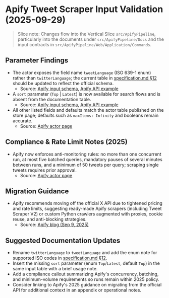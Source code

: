 # Apify Tweet Scraper Input Validation (2025-09-29)

> Slice note: Changes flow into the Vertical Slice `src/ApifyPipeline`, particularly into the documents under `src/ApifyPipeline/Docs` and the input contracts in `src/ApifyPipeline/Web/Application/Commands`.

## Parameter Findings
- The actor exposes the field name `tweetLanguage` (ISO 639-1 enum) rather than `twitterLanguage`; the current table in [specification.md §12](file:///home/prinova/CodeProjects/agent-vibes/docs/apify-pipeline/specification.md#L162-L193) should be updated to reflect the official schema.
  - Source: [Apify input schema](https://apify.com/apidojo/tweet-scraper/input-schema), [Apify API example](https://apify.com/apidojo/tweet-scraper/api/python)
- A `sort` parameter (`Top` | `Latest`) is now available for search flows and is absent from the documentation table.
  - Source: [Apify input schema](https://apify.com/apidojo/tweet-scraper/input-schema), [Apify API example](https://apify.com/apidojo/tweet-scraper/api/python)
- All other listed fields and defaults match the actor table published on the store page; defaults such as `maxItems: Infinity` and booleans remain accurate.
  - Source: [Apify actor page](https://apify.com/apidojo/tweet-scraper)

## Compliance & Rate Limit Notes (2025)
- Apify now enforces anti-monitoring rules: no more than one concurrent run, at most five batched queries, mandatory pauses of several minutes between runs, and a minimum of 50 tweets per query; scraping single tweets requires prior approval.
  - Source: [Apify actor page](https://apify.com/apidojo/tweet-scraper)

## Migration Guidance
- Apify recommends moving off the official X API due to tightened pricing and rate limits, suggesting ready-made Apify scrapers (including Tweet Scraper V2) or custom Python crawlers augmented with proxies, cookie reuse, and anti-blocking strategies.
  - Source: [Apify blog (Sep 9, 2025)](https://blog.apify.com/how-to-scrape-tweets-and-more-on-twitter-59330e6fb522/)

## Suggested Documentation Updates
- Rename `twitterLanguage` to `tweetLanguage` and add the enum note for supported ISO codes in [specification.md §12](file:///home/prinova/CodeProjects/agent-vibes/docs/apify-pipeline/specification.md#L162-L193).
- Insert the missing `sort` parameter (enum `Top`/`Latest`, default `Top`) in the same input table with a brief usage note.
- Add a compliance callout summarizing Apify's concurrency, batching, and minimum-volume requirements so runs remain within 2025 policy.
- Consider linking to Apify's 2025 guidance on migrating from the official API for additional context in an appendix or operational notes.

